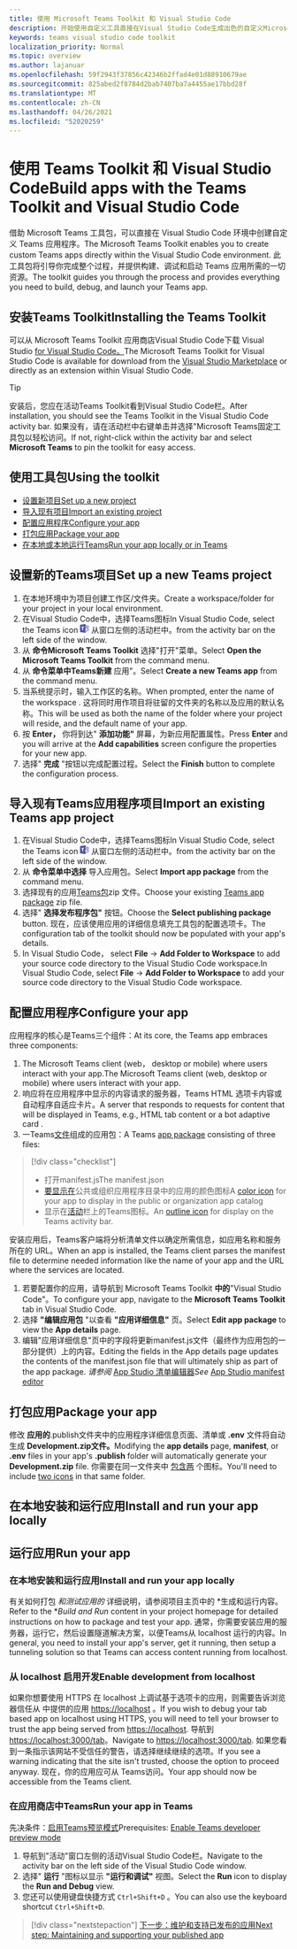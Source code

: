 ```yaml
---
title: 使用 Microsoft Teams Toolkit 和 Visual Studio Code
description: 开始使用自定义工具直接在Visual Studio Code生成出色的自定义Microsoft Teams Toolkit
keywords: teams visual studio code toolkit
localization_priority: Normal
ms.topic: overview
ms.author: lajanuar
ms.openlocfilehash: 59f2943f37856c42346b2ffad4e01d88910679ae
ms.sourcegitcommit: 825abed2f8784d2bab7407ba7a4455ae17bbd28f
ms.translationtype: MT
ms.contentlocale: zh-CN
ms.lasthandoff: 04/26/2021
ms.locfileid: "52020259"
---
```

# <a name="build-apps-with-the-teams-toolkit-and-visual-studio-code"></a><span data-ttu-id="57589-104">使用 Teams Toolkit 和 Visual Studio Code</span><span class="sxs-lookup"><span data-stu-id="57589-104">Build apps with the Teams Toolkit and Visual Studio Code</span></span>

<span data-ttu-id="57589-105">借助 Microsoft Teams 工具包，可以直接在 Visual Studio Code 环境中创建自定义 Teams 应用程序。</span><span class="sxs-lookup"><span data-stu-id="57589-105">The Microsoft Teams Toolkit enables you to create custom Teams apps directly within the Visual Studio Code environment.</span></span> <span data-ttu-id="57589-106">此工具包将引导你完成整个过程，并提供构建、调试和启动 Teams 应用所需的一切资源。</span><span class="sxs-lookup"><span data-stu-id="57589-106">The toolkit guides you through the process and provides everything you need to build, debug, and launch your Teams app.</span></span>

## <a name="installing-the-teams-toolkit"></a><span data-ttu-id="57589-107">安装Teams Toolkit</span><span class="sxs-lookup"><span data-stu-id="57589-107">Installing the Teams Toolkit</span></span>

<span data-ttu-id="57589-108">可以从 Microsoft Teams Toolkit 应用商店Visual Studio Code下载 Visual Studio [for Visual Studio Code。](https://aka.ms/teams-toolkit)</span><span class="sxs-lookup"><span data-stu-id="57589-108">The Microsoft Teams Toolkit for Visual Studio Code is available for download from the [Visual Studio Marketplace](https://aka.ms/teams-toolkit) or directly as an extension within Visual Studio Code.</span></span>

> [!TIP]
> <span data-ttu-id="57589-109">安装后，您应在活动Teams Toolkit看到Visual Studio Code栏。</span><span class="sxs-lookup"><span data-stu-id="57589-109">After installation, you should see the Teams Toolkit in the Visual Studio Code activity bar.</span></span> <span data-ttu-id="57589-110">如果没有，请在活动栏中右键单击并选择"Microsoft Teams固定工具包以轻松访问。</span><span class="sxs-lookup"><span data-stu-id="57589-110">If not, right-click within the activity bar and select **Microsoft Teams** to pin the toolkit for easy access.</span></span>

## <a name="using-the-toolkit"></a><span data-ttu-id="57589-111">使用工具包</span><span class="sxs-lookup"><span data-stu-id="57589-111">Using the toolkit</span></span>

- [<span data-ttu-id="57589-112">设置新项目</span><span class="sxs-lookup"><span data-stu-id="57589-112">Set up a new project</span></span>](#set-up-a-new-teams-project)
- [<span data-ttu-id="57589-113">导入现有项目</span><span class="sxs-lookup"><span data-stu-id="57589-113">Import an existing project</span></span>](#import-an-existing-teams-app-project)
- [<span data-ttu-id="57589-114">配置应用程序</span><span class="sxs-lookup"><span data-stu-id="57589-114">Configure your app</span></span>](#configure-your-app)
- [<span data-ttu-id="57589-115">打包应用</span><span class="sxs-lookup"><span data-stu-id="57589-115">Package your app</span></span>](#package-your-app)
- [<span data-ttu-id="57589-116">在本地或本地运行Teams</span><span class="sxs-lookup"><span data-stu-id="57589-116">Run your app locally or in Teams</span></span>](#run-your-app)

## <a name="set-up-a-new-teams-project"></a><span data-ttu-id="57589-117">设置新的Teams项目</span><span class="sxs-lookup"><span data-stu-id="57589-117">Set up a new Teams project</span></span>

1. <span data-ttu-id="57589-118">在本地环境中为项目创建工作区/文件夹。</span><span class="sxs-lookup"><span data-stu-id="57589-118">Create a workspace/folder for your project in your local environment.</span></span>
1. <span data-ttu-id="57589-119">在Visual Studio Code中，选择Teams图标</span><span class="sxs-lookup"><span data-stu-id="57589-119">In Visual Studio Code, select the Teams icon</span></span> ![Teams 图标](../assets/icons/favicon-16x16.png) <span data-ttu-id="57589-121">从窗口左侧的活动栏中。</span><span class="sxs-lookup"><span data-stu-id="57589-121">from the activity bar on the left side of the window.</span></span>
1. <span data-ttu-id="57589-122">从 **命令Microsoft Teams Toolkit** 选择"打开"菜单。</span><span class="sxs-lookup"><span data-stu-id="57589-122">Select **Open the Microsoft Teams Toolkit** from the command menu.</span></span>
1. <span data-ttu-id="57589-123">从 **命令菜单中Teams新建** 应用"。</span><span class="sxs-lookup"><span data-stu-id="57589-123">Select **Create a new Teams app** from the command menu.</span></span>
1. <span data-ttu-id="57589-124">当系统提示时，输入工作区的名称。</span><span class="sxs-lookup"><span data-stu-id="57589-124">When prompted, enter the name of the workspace .</span></span> <span data-ttu-id="57589-125">这将同时用作项目将驻留的文件夹的名称以及应用的默认名称。</span><span class="sxs-lookup"><span data-stu-id="57589-125">This will be used as both the name of the folder where your project will reside, and the default name of your app.</span></span>
1. <span data-ttu-id="57589-126">按 **Enter，** 你将到达" **添加功能"** 屏幕，为新应用配置属性。</span><span class="sxs-lookup"><span data-stu-id="57589-126">Press **Enter** and you will arrive at the **Add capabilities** screen configure the properties for your new app.</span></span>
1. <span data-ttu-id="57589-127">选择" **完成** "按钮以完成配置过程。</span><span class="sxs-lookup"><span data-stu-id="57589-127">Select the **Finish** button to complete the configuration process.</span></span>

## <a name="import-an-existing-teams-app-project"></a><span data-ttu-id="57589-128">导入现有Teams应用程序项目</span><span class="sxs-lookup"><span data-stu-id="57589-128">Import an existing Teams app project</span></span>

1. <span data-ttu-id="57589-129">在Visual Studio Code中，选择Teams图标</span><span class="sxs-lookup"><span data-stu-id="57589-129">In Visual Studio Code, select the Teams icon</span></span> ![Teams 图标](../assets/icons/favicon-16x16.png) <span data-ttu-id="57589-131">从窗口左侧的活动栏中。</span><span class="sxs-lookup"><span data-stu-id="57589-131">from the activity bar on the left side of the window.</span></span>
1. <span data-ttu-id="57589-132">从 **命令菜单中选择** 导入应用包。</span><span class="sxs-lookup"><span data-stu-id="57589-132">Select **Import app package** from the command menu.</span></span>
1. <span data-ttu-id="57589-133">选择现有的应用[Teams包](../concepts/build-and-test/apps-package.md)zip 文件。</span><span class="sxs-lookup"><span data-stu-id="57589-133">Choose your existing [Teams app package](../concepts/build-and-test/apps-package.md) zip file.</span></span>
1. <span data-ttu-id="57589-134">选择" **选择发布程序包"** 按钮。</span><span class="sxs-lookup"><span data-stu-id="57589-134">Choose the **Select publishing package** button.</span></span> <span data-ttu-id="57589-135">现在，应该使用应用的详细信息填充工具包的配置选项卡。</span><span class="sxs-lookup"><span data-stu-id="57589-135">The configuration tab of the toolkit should now be populated with your app's details.</span></span>
1. <span data-ttu-id="57589-136">In Visual Studio Code， select **File**  ->  **Add Folder to Workspace** to add your source code directory to the Visual Studio Code workspace.</span><span class="sxs-lookup"><span data-stu-id="57589-136">In Visual Studio Code, select **File** -> **Add Folder to Workspace** to add your source code directory to the Visual Studio Code workspace.</span></span>

## <a name="configure-your-app"></a><span data-ttu-id="57589-137">配置应用程序</span><span class="sxs-lookup"><span data-stu-id="57589-137">Configure your app</span></span>

<span data-ttu-id="57589-138">应用程序的核心是Teams三个组件：</span><span class="sxs-lookup"><span data-stu-id="57589-138">At its core, the Teams app embraces three components:</span></span>

  1. <span data-ttu-id="57589-139">The Microsoft Teams client (web， desktop or mobile) where users interact with your app.</span><span class="sxs-lookup"><span data-stu-id="57589-139">The Microsoft Teams client (web, desktop or mobile) where users interact with your app.</span></span>
  1. <span data-ttu-id="57589-140">响应将在应用程序中显示的内容请求的服务器，Teams HTML 选项卡内容或自动程序自适应卡片。</span><span class="sxs-lookup"><span data-stu-id="57589-140">A server that responds to requests for content that will be displayed in Teams, e.g., HTML tab content or a bot adaptive card .</span></span>
  1. <span data-ttu-id="57589-141">一Teams[文件](/concepts/build-and-test/apps-package.md)组成的应用包：</span><span class="sxs-lookup"><span data-stu-id="57589-141">A Teams [app package](/concepts/build-and-test/apps-package.md) consisting of three files:</span></span>

  > [!div class="checklist"]
  >
  > - <span data-ttu-id="57589-142">打开manifest.js</span><span class="sxs-lookup"><span data-stu-id="57589-142">The manifest.json</span></span> 
  > - <span data-ttu-id="57589-143">[要显示在](../resources/schema/manifest-schema.md#icons)公共或组织应用程序目录中的应用的颜色图标</span><span class="sxs-lookup"><span data-stu-id="57589-143">A [color icon](../resources/schema/manifest-schema.md#icons) for your app to display in the public or organization app catalog</span></span>
 > - <span data-ttu-id="57589-144">显示在[活动](../resources/schema/manifest-schema.md#icons)栏上的Teams图标。</span><span class="sxs-lookup"><span data-stu-id="57589-144">An [outline icon](../resources/schema/manifest-schema.md#icons) for display on the Teams activity bar.</span></span>

<span data-ttu-id="57589-145">安装应用后，Teams客户端将分析清单文件以确定所需信息，如应用名称和服务所在的 URL。</span><span class="sxs-lookup"><span data-stu-id="57589-145">When an app is installed, the Teams client parses the manifest file to determine needed information like the name of your app and the URL where the services are located.</span></span>

1. <span data-ttu-id="57589-146">若要配置你的应用，请导航到 Microsoft Teams Toolkit **中的**"Visual Studio Code"。</span><span class="sxs-lookup"><span data-stu-id="57589-146">To configure your app, navigate to the **Microsoft Teams Toolkit** tab in Visual Studio Code.</span></span>
1. <span data-ttu-id="57589-147">选择 **"编辑应用包** "以查看 **"应用详细信息"** 页。</span><span class="sxs-lookup"><span data-stu-id="57589-147">Select **Edit app package** to view the **App details** page.</span></span>
1. <span data-ttu-id="57589-148">编辑"应用详细信息"页中的字段将更新manifest.js文件（最终作为应用包的一部分提供）上的内容。</span><span class="sxs-lookup"><span data-stu-id="57589-148">Editing the fields in the App details page updates the contents of the manifest.json file that will ultimately ship as part of the app package.</span></span> <span data-ttu-id="57589-149">*请参阅* [App Studio 清单编辑器](https://aka.ms/teams-toolkit-manifest)</span><span class="sxs-lookup"><span data-stu-id="57589-149">*See* [App Studio manifest editor](https://aka.ms/teams-toolkit-manifest)</span></span>

## <a name="package-your-app"></a><span data-ttu-id="57589-150">打包应用</span><span class="sxs-lookup"><span data-stu-id="57589-150">Package your app</span></span>

<span data-ttu-id="57589-151">修改 **应用的**.publish文件夹中的应用程序详细信息页面、清单或 **.env** 文件将自动生成 **Development.zip文件。**</span><span class="sxs-lookup"><span data-stu-id="57589-151">Modifying the **app details** page, **manifest**, or **.env** files in your app's  **.publish** folder will automatically generate your **Development.zip** file.</span></span> <span data-ttu-id="57589-152">你需要在同一文件夹中 [包含两](../concepts/build-and-test/apps-package.md#app-icons) 个图标。</span><span class="sxs-lookup"><span data-stu-id="57589-152">You'll need to include [two icons](../concepts/build-and-test/apps-package.md#app-icons) in that same folder.</span></span>

## <a name="install-and-run-your-app-locally"></a><span data-ttu-id="57589-153">在本地安装和运行应用</span><span class="sxs-lookup"><span data-stu-id="57589-153">Install and run your app locally</span></span>

## <a name="run-your-app"></a><span data-ttu-id="57589-154">运行应用</span><span class="sxs-lookup"><span data-stu-id="57589-154">Run your app</span></span>

### <a name="install-and-run-your-app-locally"></a><span data-ttu-id="57589-155">在本地安装和运行应用</span><span class="sxs-lookup"><span data-stu-id="57589-155">Install and run your app locally</span></span>

<span data-ttu-id="57589-156">有关如何打包 *和测试应用的* 详细说明，请参阅项目主页中的 \*生成和运行内容。</span><span class="sxs-lookup"><span data-stu-id="57589-156">Refer to the \**Build and Run* content in your project homepage for detailed instructions on how to package and test your app.</span></span> <span data-ttu-id="57589-157">通常，你需要安装应用的服务器，运行它，然后设置隧道解决方案，以便Teams从 localhost 运行的内容。</span><span class="sxs-lookup"><span data-stu-id="57589-157">In general, you need to install your app's server, get it running, then setup a tunneling solution so that Teams can access content running from localhost.</span></span>

### <a name="enable-development-from-localhost"></a><span data-ttu-id="57589-158">从 localhost 启用开发</span><span class="sxs-lookup"><span data-stu-id="57589-158">Enable development from localhost</span></span>

<span data-ttu-id="57589-159">如果你想要使用 HTTPS 在 localhost 上调试基于选项卡的应用，则需要告诉浏览器信任从 中提供的应用 <https://localhost> 。</span><span class="sxs-lookup"><span data-stu-id="57589-159">If you wish to debug your tab based app on localhost using HTTPS, you will need to tell your browser to trust the app being served from <https://localhost>.</span></span> <span data-ttu-id="57589-160">导航到 <https://localhost:3000/tab>。</span><span class="sxs-lookup"><span data-stu-id="57589-160">Navigate to <https://localhost:3000/tab>.</span></span> <span data-ttu-id="57589-161">如果您看到一条指示该网站不受信任的警告，请选择继续继续的选项。</span><span class="sxs-lookup"><span data-stu-id="57589-161">If you see a warning indicating that the site isn't trusted, choose the option to proceed anyway.</span></span> <span data-ttu-id="57589-162">现在，你的应用应可从 Teams访问。</span><span class="sxs-lookup"><span data-stu-id="57589-162">Your app should now be accessible from the Teams client.</span></span>

### <a name="run-your-app-in-teams"></a><span data-ttu-id="57589-163">在应用商店中Teams</span><span class="sxs-lookup"><span data-stu-id="57589-163">Run your app in Teams</span></span>

<span data-ttu-id="57589-164">先决条件：[启用Teams预览模式](https://aka.ms/teams-toolkit-enable-devpreview)</span><span class="sxs-lookup"><span data-stu-id="57589-164">Prerequisites: [Enable Teams developer preview mode](https://aka.ms/teams-toolkit-enable-devpreview)</span></span>

1. <span data-ttu-id="57589-165">导航到"活动"窗口左侧的活动Visual Studio Code栏。</span><span class="sxs-lookup"><span data-stu-id="57589-165">Navigate to the activity bar on the left side of the Visual Studio Code window.</span></span>
1. <span data-ttu-id="57589-166">选择" **运行** "图标以显示 **"运行和调试"** 视图。</span><span class="sxs-lookup"><span data-stu-id="57589-166">Select the **Run** icon to display the **Run and Debug** view.</span></span>
1. <span data-ttu-id="57589-167">您还可以使用键盘快捷方式 `Ctrl+Shift+D` 。</span><span class="sxs-lookup"><span data-stu-id="57589-167">You can also use the keyboard shortcut `Ctrl+Shift+D`.</span></span>

> [!div class="nextstepaction"]
> [<span data-ttu-id="57589-168">下一步：维护和支持已发布的应用</span><span class="sxs-lookup"><span data-stu-id="57589-168">Next step: Maintaining and supporting your published app</span></span>](../concepts/deploy-and-publish/appsource/post-publish/overview.md)
